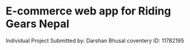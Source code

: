 # E-commerce web app for Riding Gears Nepal
Individual Project
Submitted by: Darshan Bhusal
coventery ID: 11782195

